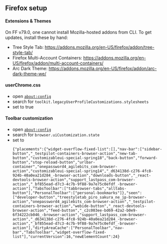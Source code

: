 ## Firefox setup

#### Extensions & Themes

On FF v79.0, one cannot install Mozilla-hosted addons from CLI. To get updates, install these by hand:

- Tree Style Tab: https://addons.mozilla.org/en-US/firefox/addon/tree-style-tab/
- Firefox Multi-Account Containers: https://addons.mozilla.org/en-US/firefox/addon/multi-account-containers/
- Arc Dark Theme: https://addons.mozilla.org/en-US/firefox/addon/arc-dark-theme-we/

#### userChrome.css

- open [`about:config`](about:config)
- search for `toolkit.legacyUserProfileCustomizations.stylesheets`
- set to true

#### Toolbar customization

- open [`about:config`](about:config)
- search for `browser.uiCustomization.state`
- set to
  ```
  {"placements":{"widget-overflow-fixed-list":[],"nav-bar":["sidebar-button","_testpilot-containers-browser-action","new-tab-button","customizableui-special-spring18","back-button","forward-button","stop-reload-button","urlbar-container","onepassword4_agilebits_com-browser-action","customizableui-special-spring14","_d634138d-c276-4fc8-924b-40a0ea21d284_-browser-action","downloads-button","_react-devtools-browser-action","support_lastpass_com-browser-action","_bf855ead-d7c3-4c7b-9f88-9a7e75c0efdf_-browser-action"],"TabsToolbar":["tabbrowser-tabs","alltabs-button"],"PersonalToolbar":["personal-bookmarks"]},"seen":["developer-button","treestyletab_piro_sakura_ne_jp-browser-action","onepassword4_agilebits_com-browser-action","_testpilot-containers-browser-action","webide-button","_react-devtools-browser-action","feed-button","_c2c003ee-bd69-42a2-b0e9-6f34222cb046_-browser-action","support_lastpass_com-browser-action","_d634138d-c276-4fc8-924b-40a0ea21d284_-browser-action","_bf855ead-d7c3-4c7b-9f88-9a7e75c0efdf_-browser-action"],"dirtyAreaCache":["PersonalToolbar","nav-bar","TabsToolbar","widget-overflow-fixed-list"],"currentVersion":16,"newElementCount":24}
  ```
